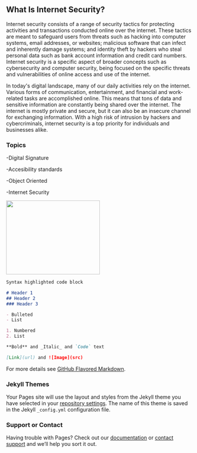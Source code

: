 ## What Is Internet Security?

Internet security consists of a range of security tactics for protecting activities and transactions conducted online over the internet. These tactics are meant to safeguard users from threats such as hacking into computer systems, email addresses, or websites; malicious software that can infect and inherently damage systems; and identity theft by hackers who steal personal data such as bank account information and credit card numbers. Internet security is a specific aspect of broader concepts such as cybersecurity and computer security, being focused on the specific threats and vulnerabilities of online access and use of the internet.

In today's digital landscape, many of our daily activities rely on the internet. Various forms of communication, entertainment, and financial and work-related tasks are accomplished online. This means that tons of data and sensitive information are constantly being shared over the internet. The internet is mostly private and secure, but it can also be an insecure channel for exchanging information. With a high risk of intrusion by hackers and cybercriminals, internet security is a top priority for individuals and businesses alike.


### Topics
-Digital Signature

-Accesibility standards

-Object Oriented

-Internet Security

<img src="https://antivirus.comodo.com/blog/wp-content/uploads/2019/03/why-internet-security.png" width="253" height="200">

```markdown
Syntax highlighted code block

# Header 1
## Header 2
### Header 3

- Bulleted
- List

1. Numbered
2. List

**Bold** and _Italic_ and `Code` text

[Link](url) and ![Image](src)
```

For more details see [GitHub Flavored Markdown](https://guides.github.com/features/mastering-markdown/).

### Jekyll Themes

Your Pages site will use the layout and styles from the Jekyll theme you have selected in your [repository settings](https://github.com/Juliox1000/project/settings). The name of this theme is saved in the Jekyll `_config.yml` configuration file.

### Support or Contact

Having trouble with Pages? Check out our [documentation](https://docs.github.com/categories/github-pages-basics/) or [contact support](https://support.github.com/contact) and we’ll help you sort it out.
